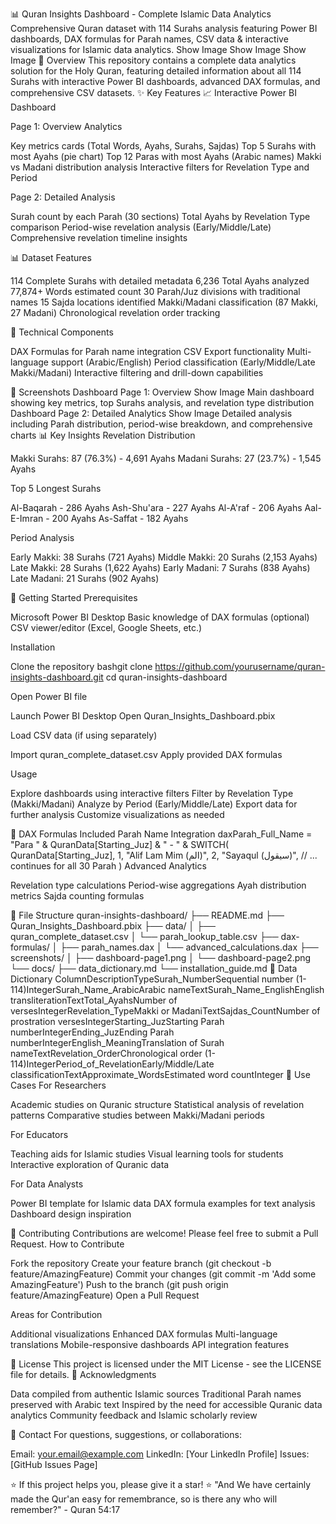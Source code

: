 📊 Quran Insights Dashboard - Complete Islamic Data Analytics
Comprehensive Quran dataset with 114 Surahs analysis featuring Power BI dashboards, DAX formulas for Parah names, CSV data & interactive visualizations for Islamic data analytics.
Show Image
Show Image
Show Image
🕌 Overview
This repository contains a complete data analytics solution for the Holy Quran, featuring detailed information about all 114 Surahs with interactive Power BI dashboards, advanced DAX formulas, and comprehensive CSV datasets.
✨ Key Features
📈 Interactive Power BI Dashboard

Page 1: Overview Analytics

Key metrics cards (Total Words, Ayahs, Surahs, Sajdas)
Top 5 Surahs with most Ayahs (pie chart)
Top 12 Paras with most Ayahs (Arabic names)
Makki vs Madani distribution analysis
Interactive filters for Revelation Type and Period


Page 2: Detailed Analysis

Surah count by each Parah (30 sections)
Total Ayahs by Revelation Type comparison
Period-wise revelation analysis (Early/Middle/Late)
Comprehensive revelation timeline insights



📊 Dataset Features

114 Complete Surahs with detailed metadata
6,236 Total Ayahs analyzed
77,874+ Words estimated count
30 Parah/Juz divisions with traditional names
15 Sajda locations identified
Makki/Madani classification (87 Makki, 27 Madani)
Chronological revelation order tracking

🔧 Technical Components

DAX Formulas for Parah name integration
CSV Export functionality
Multi-language support (Arabic/English)
Period classification (Early/Middle/Late Makki/Madani)
Interactive filtering and drill-down capabilities

📸 Screenshots
Dashboard Page 1: Overview
Show Image
Main dashboard showing key metrics, top Surahs analysis, and revelation type distribution
Dashboard Page 2: Detailed Analytics
Show Image
Detailed analysis including Parah distribution, period-wise breakdown, and comprehensive charts
📊 Key Insights
Revelation Distribution

Makki Surahs: 87 (76.3%) - 4,691 Ayahs
Madani Surahs: 27 (23.7%) - 1,545 Ayahs

Top 5 Longest Surahs

Al-Baqarah - 286 Ayahs
Ash-Shu'ara - 227 Ayahs
Al-A'raf - 206 Ayahs
Aal-E-Imran - 200 Ayahs
As-Saffat - 182 Ayahs

Period Analysis

Early Makki: 38 Surahs (721 Ayahs)
Middle Makki: 20 Surahs (2,153 Ayahs)
Late Makki: 28 Surahs (1,622 Ayahs)
Early Madani: 7 Surahs (838 Ayahs)
Late Madani: 21 Surahs (902 Ayahs)

🚀 Getting Started
Prerequisites

Microsoft Power BI Desktop
Basic knowledge of DAX formulas (optional)
CSV viewer/editor (Excel, Google Sheets, etc.)

Installation

Clone the repository
bashgit clone https://github.com/yourusername/quran-insights-dashboard.git
cd quran-insights-dashboard

Open Power BI file

Launch Power BI Desktop
Open Quran_Insights_Dashboard.pbix


Load CSV data (if using separately)

Import quran_complete_dataset.csv
Apply provided DAX formulas



Usage

Explore dashboards using interactive filters
Filter by Revelation Type (Makki/Madani)
Analyze by Period (Early/Middle/Late)
Export data for further analysis
Customize visualizations as needed

🔧 DAX Formulas Included
Parah Name Integration
daxParah_Full_Name = 
"Para " & QuranData[Starting_Juz] & " - " &
SWITCH(
    QuranData[Starting_Juz],
    1, "Alif Lam Mim (الم)",
    2, "Sayaqul (سيقول)",
    // ... continues for all 30 Parah
)
Advanced Analytics

Revelation type calculations
Period-wise aggregations
Ayah distribution metrics
Sajda counting formulas

📁 File Structure
quran-insights-dashboard/
├── README.md
├── Quran_Insights_Dashboard.pbix
├── data/
│   ├── quran_complete_dataset.csv
│   └── parah_lookup_table.csv
├── dax-formulas/
│   ├── parah_names.dax
│   └── advanced_calculations.dax
├── screenshots/
│   ├── dashboard-page1.png
│   └── dashboard-page2.png
└── docs/
    ├── data_dictionary.md
    └── installation_guide.md
📖 Data Dictionary
ColumnDescriptionTypeSurah_NumberSequential number (1-114)IntegerSurah_Name_ArabicArabic nameTextSurah_Name_EnglishEnglish transliterationTextTotal_AyahsNumber of versesIntegerRevelation_TypeMakki or MadaniTextSajdas_CountNumber of prostration versesIntegerStarting_JuzStarting Parah numberIntegerEnding_JuzEnding Parah numberIntegerEnglish_MeaningTranslation of Surah nameTextRevelation_OrderChronological order (1-114)IntegerPeriod_of_RevelationEarly/Middle/Late classificationTextApproximate_WordsEstimated word countInteger
🎯 Use Cases
For Researchers

Academic studies on Quranic structure
Statistical analysis of revelation patterns
Comparative studies between Makki/Madani periods

For Educators

Teaching aids for Islamic studies
Visual learning tools for students
Interactive exploration of Quranic data

For Data Analysts

Power BI template for Islamic data
DAX formula examples for text analysis
Dashboard design inspiration

🤝 Contributing
Contributions are welcome! Please feel free to submit a Pull Request.
How to Contribute

Fork the repository
Create your feature branch (git checkout -b feature/AmazingFeature)
Commit your changes (git commit -m 'Add some AmazingFeature')
Push to the branch (git push origin feature/AmazingFeature)
Open a Pull Request

Areas for Contribution

Additional visualizations
Enhanced DAX formulas
Multi-language translations
Mobile-responsive dashboards
API integration features

📝 License
This project is licensed under the MIT License - see the LICENSE file for details.
🙏 Acknowledgments

Data compiled from authentic Islamic sources
Traditional Parah names preserved with Arabic text
Inspired by the need for accessible Quranic data analytics
Community feedback and Islamic scholarly review

📧 Contact
For questions, suggestions, or collaborations:

Email: your.email@example.com
LinkedIn: [Your LinkedIn Profile]
Issues: [GitHub Issues Page]


⭐ If this project helps you, please give it a star! ⭐
"And We have certainly made the Qur'an easy for remembrance, so is there any who will remember?" - Quran 54:17
